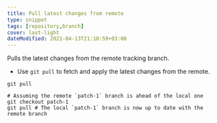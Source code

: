```yaml
---
title: Pull latest changes from remote
type: snippet
tags: [repository,branch]
cover: last-light
dateModified: 2021-04-13T21:10:59+03:00
---
```


Pulls the latest changes from the remote tracking branch.

- Use `git pull` to fetch and apply the latest changes from the remote.

```shell
git pull
```

```shell
# Assuming the remote `patch-1` branch is ahead of the local one
git checkout patch-1
git pull # The local `patch-1` branch is now up to date with the remote branch
```
